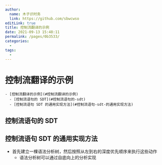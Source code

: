 ```yaml
---
author: 
  name: 木子识时务
  link: https://github.com/sbwcwso
editLink: true
title: 控制流翻译的示例
date: 2021-09-13 15:48:11
permalink: /pages/0b3533/
categories: 
  - 
tags: 
  - 
---
```


# 控制流翻译的示例

```markmap
- [控制流翻译的示例](#控制流翻译的示例)
  - [控制流语句的 SDT](#控制流语句的-sdt)
  - [控制流语句 SDT 的通用实现方法](#控制流语句-sdt-的通用实现方法)
```

## 控制流语句的 SDT

## 控制流语句 SDT 的通用实现方法

* 首先建立一棵语法分析树，然后按照从左到右的深度优先顺序来执行这些动作
  * 语法分析树可以通过自底向上的分析实现



